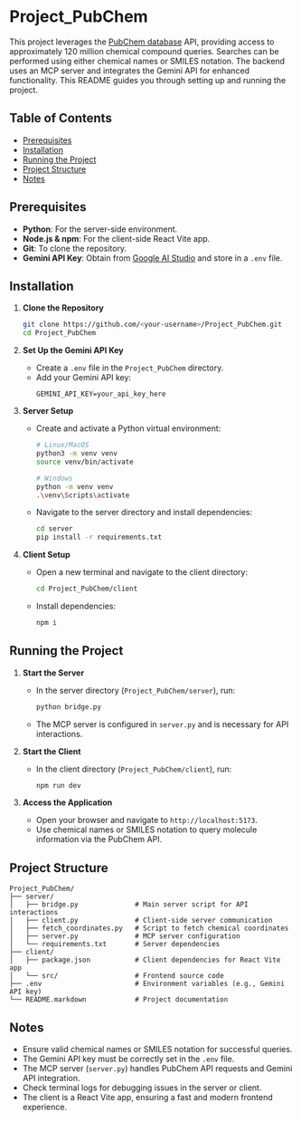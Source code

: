 # Project_PubChem

This project leverages the [PubChem database](https://pubchem.ncbi.nlm.nih.gov/) API, providing access to approximately 120 million chemical compound queries. Searches can be performed using either chemical names or SMILES notation. The backend uses an MCP server and integrates the Gemini API for enhanced functionality. This README guides you through setting up and running the project.

## Table of Contents
- [Prerequisites](#prerequisites)
- [Installation](#installation)
- [Running the Project](#running-the-project)
- [Project Structure](#project-structure)
- [Notes](#notes)

## Prerequisites
- **Python**: For the server-side environment.
- **Node.js & npm**: For the client-side React Vite app.
- **Git**: To clone the repository.
- **Gemini API Key**: Obtain from [Google AI Studio](https://aistudio.google.com/) and store in a `.env` file.

## Installation

1. **Clone the Repository**
   ```bash
   git clone https://github.com/<your-username>/Project_PubChem.git
   cd Project_PubChem
   ```

2. **Set Up the Gemini API Key**
   - Create a `.env` file in the `Project_PubChem` directory.
   - Add your Gemini API key:
     ```
     GEMINI_API_KEY=your_api_key_here
     ```

3. **Server Setup**
   - Create and activate a Python virtual environment:
     ```bash
     # Linux/MacOS
     python3 -m venv venv
     source venv/bin/activate

     # Windows
     python -m venv venv
     .\venv\Scripts\activate
     ```
   - Navigate to the server directory and install dependencies:
     ```bash
     cd server
     pip install -r requirements.txt
     ```

4. **Client Setup**
   - Open a new terminal and navigate to the client directory:
     ```bash
     cd Project_PubChem/client
     ```
   - Install dependencies:
     ```bash
     npm i
     ```

## Running the Project

1. **Start the Server**
   - In the server directory (`Project_PubChem/server`), run:
     ```bash
     python bridge.py
     ```
   - The MCP server is configured in `server.py` and is necessary for API interactions.

2. **Start the Client**
   - In the client directory (`Project_PubChem/client`), run:
     ```bash
     npm run dev
     ```

3. **Access the Application**
   - Open your browser and navigate to `http://localhost:5173`.
   - Use chemical names or SMILES notation to query molecule information via the PubChem API.

## Project Structure
```
Project_PubChem/
├── server/
│   ├── bridge.py              # Main server script for API interactions
│   ├── client.py              # Client-side server communication
│   ├── fetch_coordinates.py   # Script to fetch chemical coordinates
│   ├── server.py              # MCP server configuration
│   └── requirements.txt       # Server dependencies
├── client/
│   ├── package.json           # Client dependencies for React Vite app
│   └── src/                   # Frontend source code
├── .env                       # Environment variables (e.g., Gemini API key)
└── README.markdown            # Project documentation
```

## Notes
- Ensure valid chemical names or SMILES notation for successful queries.
- The Gemini API key must be correctly set in the `.env` file.
- The MCP server (`server.py`) handles PubChem API requests and Gemini API integration.
- Check terminal logs for debugging issues in the server or client.
- The client is a React Vite app, ensuring a fast and modern frontend experience.
